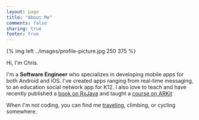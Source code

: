 ```yaml
---
layout: page
title: "About Me"
comments: false
sharing: true
footer: true
---
```


{% img left ../images/profile-picture.jpg 250 375 %}

Hi, I'm Chris.

I'm a **Software Engineer** who specializes in developing mobile apps for both Android and iOS. I've created apps ranging from real-time messaging, to an education social network app for K12. I also love to teach and have recently published a [book on RxJava](../book) and taught a [course on ARKit](https://www.udacity.com/course/learn-arkit--nd114) 

When I'm not coding, you can find me [traveling](https://www.hopelessnomadics.com), climbing, or cycling somewhere.